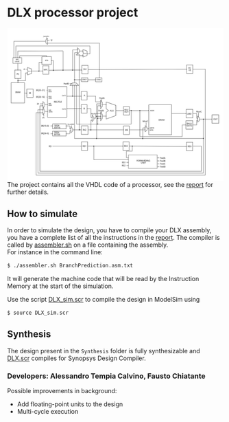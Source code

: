 # DLX processor project

<img src="images/Datapath_Schematic.svg" alt="Schematic" style="float: left; margin-right: 10px;" />  

The project contains all the VHDL code of a processor, see the [report] for further details.

## How to simulate

In order to simulate the design, you have to compile your DLX assembly, you have a complete list of all the instructions in the [report]. The compiler is called by [assembler.sh] on a file containing the assembly.  
For instance in the command line:

```bash
$ ./assembler.sh BranchPrediction.asm.txt
```

It will generate the machine code that will be read by the Instruction Memory at the start of the simulation.  

Use the script [DLX_sim.scr] to compile the design in ModelSim using
```bash
$ source DLX_sim.scr
```

## Synthesis

The design present in the `Synthesis` folder is fully synthesizable and [DLX.scr] compiles for Synopsys Design Compiler.

### Developers: Alessandro Tempia Calvino, Fausto Chiatante
Possible improvements in background:
- Add floating-point units to the design
- Multi-cycle execution

[report]: Report.pdf
[assembler.sh]: Simulation/assembler.sh
[DLX_sim.scr]: Simulation/DLX_sim.scr
[DLX.scr]: Synthesis/DLX.scr

